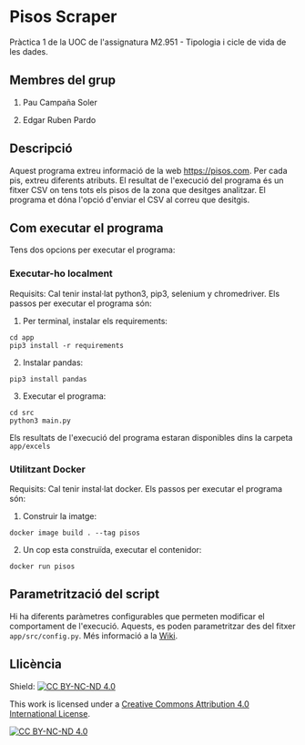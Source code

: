 # Pisos Scraper
Pràctica 1 de la UOC de l'assignatura M2.951 - Tipologia i cicle de vida de les dades.

## Membres del grup
1. Pau Campaña Soler

2. Edgar Ruben Pardo

## Descripció
Aquest programa extreu informació de la web https://pisos.com. Per cada pis, extreu diferents atributs. El resultat de l'execució del programa és un fitxer CSV on tens tots els pisos de la zona que desitges analitzar. El programa et dóna l'opció d'enviar el CSV al correu que desitgis.

## Com executar el programa
Tens dos opcions per executar el programa: 
### Executar-ho localment
Requisits: Cal tenir instal·lat python3, pip3, selenium y chromedriver.
Els passos per executar el programa són:
1. Per terminal, instalar els requirements: 
```
cd app
pip3 install -r requirements
```
2. Instalar pandas:
```
pip3 install pandas
```
3. Executar el programa:
```
cd src
python3 main.py
```

Els resultats de l'execució del programa estaran disponibles dins la carpeta `app/excels`

### Utilitzant Docker
Requisits: Cal tenir instal·lat docker.
Els passos per executar el programa són:
1. Construir la imatge:
```
docker image build . --tag pisos
```
2. Un cop esta construïda, executar el contenidor:
```
docker run pisos
```

## Parametrització del script

Hi ha diferents paràmetres  configurables que permeten modificar el comportament de l'execució. Aquests, es poden parametritzar des del fitxer `app/src/config.py`. Més informació a la [Wiki](https://github.com/paucampana/pisosScrapper/wiki).

## Llicència

Shield: [![CC BY-NC-ND 4.0][cc-by-shield]][cc-by]

This work is licensed under a [Creative Commons Attribution 4.0 International
License][cc-by].

[![CC BY-NC-ND 4.0][cc-by-image]][cc-by]

[cc-by]: https://creativecommons.org/licenses/by-nc-nd/4.0/
[cc-by-image]: https://licensebuttons.net/l/by-nc-nd/4.0/88x31.png
[cc-by-shield]: https://img.shields.io/badge/License-CC%20BY--NC--ND%204.0-black

